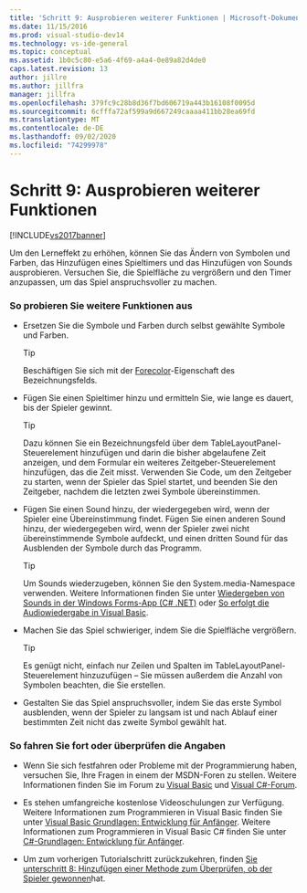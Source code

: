 ```yaml
---
title: 'Schritt 9: Ausprobieren weiterer Funktionen | Microsoft-Dokumentation'
ms.date: 11/15/2016
ms.prod: visual-studio-dev14
ms.technology: vs-ide-general
ms.topic: conceptual
ms.assetid: 1b0c5c80-e5a6-4f69-a4a4-0e89a82d4de0
caps.latest.revision: 13
author: jillre
ms.author: jillfra
manager: jillfra
ms.openlocfilehash: 379fc9c28b8d36f7bd606719a443b16108f0095d
ms.sourcegitcommit: 6cfffa72af599a9d667249caaaa411bb28ea69fd
ms.translationtype: MT
ms.contentlocale: de-DE
ms.lasthandoff: 09/02/2020
ms.locfileid: "74299978"
---
```

# <a name="step-9-try-other-features"></a>Schritt 9: Ausprobieren weiterer Funktionen
[!INCLUDE[vs2017banner](../includes/vs2017banner.md)]

Um den Lerneffekt zu erhöhen, können Sie das Ändern von Symbolen und Farben, das Hinzufügen eines Spieltimers und das Hinzufügen von Sounds ausprobieren. Versuchen Sie, die Spielfläche zu vergrößern und den Timer anzupassen, um das Spiel anspruchsvoller zu machen.

### <a name="to-try-other-features"></a>So probieren Sie weitere Funktionen aus

- Ersetzen Sie die Symbole und Farben durch selbst gewählte Symbole und Farben.

    > [!TIP]
    > Beschäftigen Sie sich mit der [Forecolor](https://msdn.microsoft.com/library/system.windows.forms.control.forecolor%28v=vs.110%29.aspx)-Eigenschaft des Bezeichnungsfelds.

- Fügen Sie einen Spieltimer hinzu und ermitteln Sie, wie lange es dauert, bis der Spieler gewinnt.

    > [!TIP]
    > Dazu können Sie ein Bezeichnungsfeld über dem TableLayoutPanel-Steuerelement hinzufügen und darin die bisher abgelaufene Zeit anzeigen, und dem Formular ein weiteres Zeitgeber-Steuerelement hinzufügen, das die Zeit misst. Verwenden Sie Code, um den Zeitgeber zu starten, wenn der Spieler das Spiel startet, und beenden Sie den Zeitgeber, nachdem die letzten zwei Symbole übereinstimmen.

- Fügen Sie einen Sound hinzu, der wiedergegeben wird, wenn der Spieler eine Übereinstimmung findet. Fügen Sie einen anderen Sound hinzu, der wiedergegeben wird, wenn der Spieler zwei nicht übereinstimmende Symbole aufdeckt, und einen dritten Sound für das Ausblenden der Symbole durch das Programm.

    > [!TIP]
    > Um Sounds wiederzugeben, können Sie den System.media-Namespace verwenden. Weitere Informationen finden Sie unter [Wiedergeben von Sounds in der Windows Forms-App (C# .NET)](https://www.youtube.com/watch?v=qOh4ooHg1UU&feature=youtu.be) oder [So erfolgt die Audiowiedergabe in Visual Basic](https://www.youtube.com/watch?v=-4oPDeQrtMs&feature=youtu.be).

- Machen Sie das Spiel schwieriger, indem Sie die Spielfläche vergrößern.

    > [!TIP]
    > Es genügt nicht, einfach nur Zeilen und Spalten im TableLayoutPanel-Steuerelement hinzuzufügen – Sie müssen außerdem die Anzahl von Symbolen beachten, die Sie erstellen.

- Gestalten Sie das Spiel anspruchsvoller, indem Sie das erste Symbol ausblenden, wenn der Spieler zu langsam ist und nach Ablauf einer bestimmten Zeit nicht das zweite Symbol gewählt hat.

### <a name="to-continue-or-review"></a>So fahren Sie fort oder überprüfen die Angaben

- Wenn Sie sich festfahren oder Probleme mit der Programmierung haben, versuchen Sie, Ihre Fragen in einem der MSDN-Foren zu stellen. Weitere Informationen finden Sie im Forum zu [Visual Basic](https://social.msdn.microsoft.com/Forums/en-US/home) und [Visual C#-Forum](https://social.msdn.microsoft.com/Forums/en-US/home).

- Es stehen umfangreiche kostenlose Videoschulungen zur Verfügung. Weitere Informationen zum Programmieren in Visual Basic finden Sie unter [Visual Basic Grundlagen: Entwicklung für Anfänger](https://channel9.msdn.com/Series/Visual-Basic-Development-for-Absolute-Beginners). Weitere Informationen zum Programmieren in Visual Basic C# finden Sie unter [C#-Grundlagen: Entwicklung für Anfänger](https://channel9.msdn.com/Series/C-Sharp-Fundamentals-Development-for-Absolute-Beginners).

- Um zum vorherigen Tutorialschritt zurückzukehren, finden [Sie unterschritt 8: Hinzufügen einer Methode zum Überprüfen, ob der Spieler gewonnen](../ide/step-8-add-a-method-to-verify-whether-the-player-won.md)hat.
